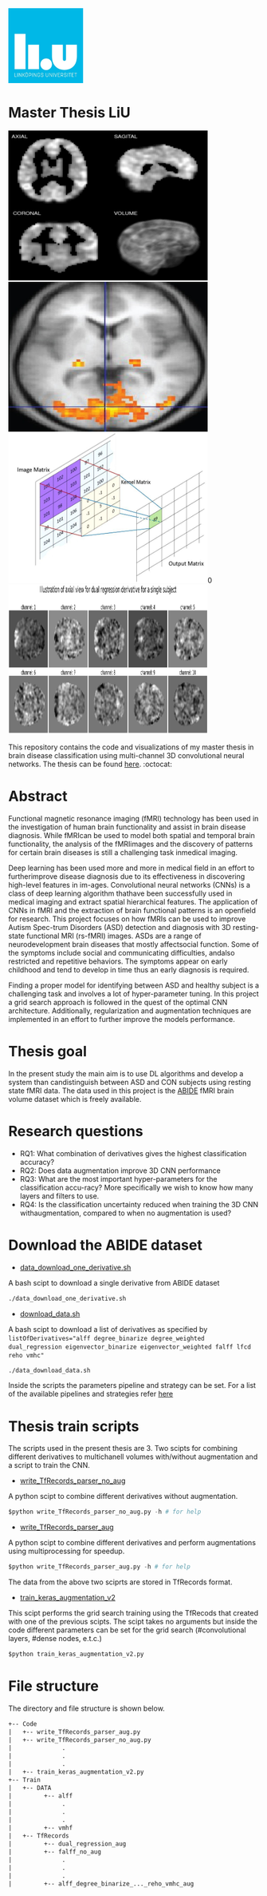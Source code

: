 <img src="https://github.com/quartermaine/Master-Thesis/blob/main/LiU.jpeg" width="150" height="150"/>

# Master Thesis LiU 

<img src="https://github.com/quartermaine/Master-Thesis/blob/main/thesis%20images/Data/degree_binarize.png" width="400" height="300"/> <img src="https://github.com/quartermaine/Master-Thesis/blob/main/thesis%20images/Data/FMRI.jpg" width="400" height="300"/> 
<img src="https://github.com/quartermaine/Master-Thesis/blob/main/thesis%20images/Theory/NSjRyPyygz-derp.JPG" width="400" height ="300"/>0 <img src="https://github.com/quartermaine/Master-Thesis/blob/main/thesis%20images/Data/dual_regression.png" width="400" height ="300"/>


This repository contains the code and visualizations of my master thesis in brain disease classification using multi-channel 3D convolutional neural networks. The thesis can be found [here](https://www.diva-portal.org/smash/record.jsf?dswid=1015&pid=diva2%3A1538345&c=1&searchType=SIMPLE&language=en&query=andreas+christopoulos+charitos&af=%5B%5D&aq=%5B%5B%5D%5D&aq2=%5B%5B%5D%5D&aqe=%5B%5D&noOfRows=50&sortOrder=author_sort_asc&sortOrder2=title_sort_asc&onlyFullText=false&sf=all). :octocat:

# Abstract

  Functional magnetic resonance imaging (fMRI) technology has been used in the investigation of human brain functionality and assist in brain disease diagnosis. While fMRIcan be used to model both spatial and temporal brain functionality, the analysis of the fMRIimages and the discovery of patterns for certain brain diseases is still a challenging task inmedical imaging.
  
  Deep learning has been used more and more in medical field in an effort to furtherimprove disease diagnosis due to its effectiveness in discovering high-level features in im-ages. Convolutional neural networks (CNNs) is a class of deep learning algorithm thathave been successfully used in medical imaging and extract spatial hierarchical features. The application of CNNs in fMRI and the extraction of brain functional patterns is an openfield for research. This project focuses on how fMRIs can be used to improve Autism Spec-trum Disorders (ASD) detection and diagnosis with 3D resting-state functional MRI (rs-fMRI) images. ASDs are a range of neurodevelopment brain diseases that mostly affectsocial function. Some of the symptoms include social and communicating difficulties, andalso  restricted and repetitive behaviors. The symptoms appear on early childhood and tend to develop in time thus an early diagnosis is required.
  
  Finding a proper model for identifying between ASD and healthy subject is a challenging task and involves a lot of hyper-parameter tuning. In this project a grid search approach is followed in the quest of the optimal CNN architecture. Additionally, regularization and augmentation techniques are implemented in an effort to further improve the models performance.

# Thesis goal

In the present study the main aim is to use DL algorithms and develop a system than candistinguish between ASD and CON subjects using resting state fMRI data. The data used in this project is the [ABIDE](http://preprocessed-connectomes-project.org/abide/index.html) fMRI brain volume dataset which is freely available. 

# Research questions

- RQ1: What combination of derivatives gives the highest classification accuracy?  
- RQ2: Does data augmentation improve 3D CNN performance
- RQ3: What are the most important hyper-parameters for the classification accu-racy? More specifically we wish to know how many layers and filters to use.
- RQ4:  Is the classification uncertainty reduced when training the 3D CNN withaugmentation, compared to when no augmentation is used?

# Download the ABIDE dataset 

* [data_download_one_derivative.sh](https://github.com/quartermaine/Master-Thesis/blob/main/download%20data/data_download_one_derivative.sh)

A bash scipt to download a single derivative from ABIDE dataset

``` bash
./data_download_one_derivative.sh
```

* [download_data.sh](https://github.com/quartermaine/Master-Thesis/blob/main/download%20data/download_data.sh)

A bash scipt to download a list of derivatives as specified by ```listOfDerivatives="alff degree_binarize degree_weighted dual_regression eigenvector_binarize eigenvector_weighted falff lfcd reho vmhc"```

``` bash
./data_download_data.sh
```

Inside the scripts the parameters pipeline and strategy can be set. For a list of the available pipelines and strategies refer [here](https://github.com/preprocessed-connectomes-project/abide/blob/master/download_abide_preproc_guide.txt)  

# Thesis train scripts 

The scripts used in the present thesis are 3. Two scipts for combining different derivatives to multichanell volumes with/without augmentation and a script to train the CNN. 


* [write_TfRecords_parser_no_aug]()

A python scipt to combine different derivatives without augmentation.

```python
$python write_TfRecords_parser_no_aug.py -h # for help
```

* [write_TfRecords_parser_aug]()

A python scipt to combine different derivatives and perform augmentations using multiprocessing for speedup.

```python
$python write_TfRecords_parser_aug.py -h # for help
```

The data from the above two sciprts are stored in TfRecords format.

* [train_keras_augmentation_v2]()

This scipt performs the grid search training using the TfRecods that created with one of the previous scipts. The scipt takes no arguments but inside the code   different parameters can be set for the grid search (#convolutional layers, #dense nodes, e.t.c.) 

```python
$python train_keras_augmentation_v2.py 
```

# File structure 

The directory and file structure is shown below.

```
+-- Code
|   +-- write_TfRecords_parser_aug.py
|   +-- write_TfRecords_parser_no_aug.py
|              .
|              .
|              .
|   +-- train_keras_augmentation_v2.py
+-- Train
|   +-- DATA 
|         +-- alff
|              .
|              .
|              .
|         +-- vmhf
|   +-- TfRecords
|         +-- dual_regression_aug    
|         +-- falff_no_aug
|              .
|              .
|              .
|         +-- alff_degree_binarize_..._reho_vmhc_aug
```
